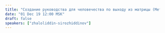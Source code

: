 ```yaml
---
title: "Создание руководства для человечества по выходу из матрицы (Методология познания истины путём диалога с Богом)"
date: "01 Dec 19 12:00 MSK"
draft: false
speakers: ["zhaloliddin-sirozhiddinov"]
---
```

